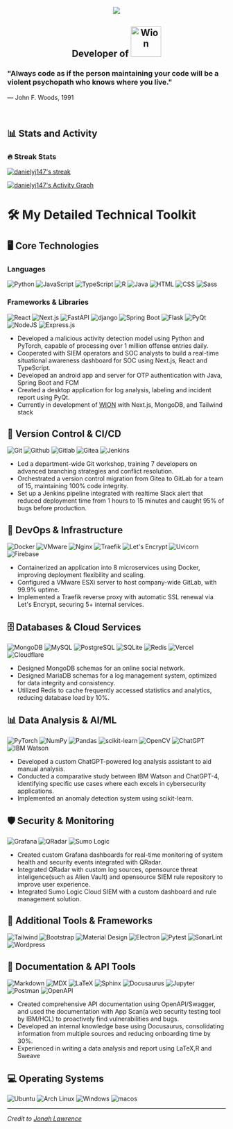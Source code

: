 <p align="center">
  <a href="https://github.com/danielyj147">
    <img src="https://readme-typing-svg.demolab.com/?lines=Daniel%20Jeong;Full-stack%20Web%20Developer;English%2FKorean%20Speaker;5%2B%20years%20of%20coding%20experience;&font=Fira%20Code&center=true&width=440&height=45&color=f75c7e&vCenter=true&pause=1000&size=22" /></a>
</p>

<h2 align="center"> Developer of <a href="https://www.wion237.com">
    <img alt="Wion" title="Wion Website" src="https://www.wion237.com/_next/static/media/wion_intro.77289102.svg" width=70 /></a> 
</h2>
  
<p align="center">
  <h3>"Always code as if the person maintaining your code will be a
  violent psychopath who knows where you live."</h3>
  — John F. Woods, 1991
</p>


<br/>

 
  <summary><h2>📊 Stats and Activity</h2></summary>

  <h3>🔥 Streak Stats</h3>

  <p>
    <a href="https://github.com/DenverCoder1/github-readme-streak-stats">
      <img title="🔥 Get streak stats for your profile at git.io/streak-stats" alt="danielyj147's streak" src="https://github-readme-streak-stats-9m8ugfa77-denvercoder1.vercel.app/?user=danielyj147&theme=monokai-metallian&hide_border=true"/>
    </a>
  </p>
  
  <!-- https://github.com/ashutosh00710/github-readme-activity-graph -->

  <a href="https://github.com/ashutosh00710/github-readme-activity-graph"><img alt="danielyj147's Activity Graph" src="https://github-readme-activity-graph.vercel.app/graph/?username=danielyj147&bg_color=1F222E&color=F8D866&line=F85D7F&point=FFFFFF&hide_border=true" /></a>


# 🛠️ My Detailed Technical Toolkit

## 🖥️ Core Technologies

### Languages
![Python](https://img.shields.io/badge/Python-14354C.svg?logo=python&logoColor=white)
![JavaScript](https://img.shields.io/badge/JavaScript-F7DF1E.svg?logo=javascript&logoColor=black)
![TypeScript](https://img.shields.io/badge/TypeScript-007ACC.svg?logo=typescript&logoColor=white)
![R](https://img.shields.io/badge/R-276DC3.svg?logo=R&logoColor=white)
![Java](https://img.shields.io/badge/Java-007396.svg?logo=java&logoColor=white)
![HTML](https://img.shields.io/badge/HTML-E34F26.svg?logo=html5&logoColor=white)
![CSS](https://img.shields.io/badge/CSS-1572B6.svg?logo=css3&logoColor=white)
![Sass](https://img.shields.io/badge/Sass-CC6699.svg?logo=sass&logoColor=white)

### Frameworks & Libraries
![React](https://img.shields.io/badge/React-%2320232a.svg?logo=react&logoColor=%2361DAFB)
![Next.js](https://img.shields.io/badge/Next-black?logo=next.js&logoColor=white)
![FastAPI](https://img.shields.io/badge/FastAPI-005571.svg?logo=FastAPI&logoColor=white)
![django](https://img.shields.io/badge/django-%23092E20.svg?logo=django&logoColor=white)
![Spring Boot](https://img.shields.io/badge/Spring%20Boot-6DB33F.svg?logo=spring-boot&logoColor=white)
![Flask](https://img.shields.io/badge/Flask-000000.svg?logo=flask&logoColor=white)
![PyQt](https://img.shields.io/badge/PyQt-41CD52.svg?logo=qt&logoColor=white)
![NodeJS](https://img.shields.io/badge/Node.js-43853D.svg?logo=node.js&logoColor=white)
![Express.js](https://img.shields.io/badge/Express.js-404d59.svg?logo=express&logoColor=white)

- Developed a malicious activity detection model using Python and PyTorch, capable of processing over 1 million offense entries daily.
- Cooperated with SIEM operators and SOC analysts to build a real-time situational awareness dashboard for SOC using Next.js, React and TypeScript.
- Developed an android app and server for OTP authentication with Java, Spring Boot and FCM
- Created a desktop application for log analysis, labeling and incident report using PyQt.
- Currently in development of [WION](https://www.wion237.com) with Next.js, MongoDB, and Tailwind stack

## 🔀 Version Control & CI/CD

![Git](https://img.shields.io/badge/Git-%23F05033.svg?logo=git&logoColor=white)
![Github](https://img.shields.io/badge/Github-%23181717.svg?logo=github&logoColor=white)
![Gitlab](https://img.shields.io/badge/Gitlab-%23181717.svg?logo=gitlab&logoColor=white)
![Gitea](https://img.shields.io/badge/Gitea-34495E.svg?logo=Gitea&logoColor=5D9425)
![Jenkins](https://img.shields.io/badge/Jenkins-%232C5263.svg?logo=Jenkins&logoColor=white)

- Led a department-wide Git workshop, training 7 developers on advanced branching strategies and conflict resolution.
- Orchestrated a version control migration from Gitea to GitLab for a team of 15, maintaining 100% code integrity.
- Set up a Jenkins pipeline integrated with realtime Slack alert that reduced deployment time from 1 hours to 15 minutes and caught 95% of bugs before production.

## 🐳 DevOps & Infrastructure

![Docker](https://img.shields.io/badge/docker-%230db7ed.svg?logo=docker&logoColor=white)
![VMware](https://img.shields.io/badge/VMware%20ESXi-0095D3.svg?logo=VMware&logoColor=white)
![Nginx](https://img.shields.io/badge/Nginx-009639.svg?logo=nginx&logoColor=white)
![Traefik](https://img.shields.io/badge/Traefik-24A1C1.svg?logo=traefik&logoColor=white)
![Let's Encrypt](https://img.shields.io/badge/Let's%20Encrypt-003A70.svg?logo=letsencrypt&logoColor=white)
![Uvicorn](https://img.shields.io/badge/Uvicorn-2B3539.svg?logo=gunicorn&logoColor=white)
![Firebase](https://img.shields.io/badge/Firebase-FFCA28.svg?logo=firebase&logoColor=black)

- Containerized an application into 8 microservices using Docker, improving deployment flexibility and scaling.
- Configured a VMware ESXi server to host company-wide GitLab, with 99.9% uptime.
- Implemented a Traefik reverse proxy with automatic SSL renewal via Let's Encrypt, securing 5+ internal services.

## 🗄️ Databases & Cloud Services

![MongoDB](https://img.shields.io/badge/MongoDB-4ea94b.svg?logo=mongodb&logoColor=white)
![MySQL](https://img.shields.io/badge/MySQL-00f.svg?logo=mysql&logoColor=white)
![PostgreSQL](https://img.shields.io/badge/PostgreSQL-316192.svg?logo=postgresql&logoColor=white)
![SQLite](https://img.shields.io/badge/SQLite-07405e.svg?logo=sqlite&logoColor=white)
![Redis](https://img.shields.io/badge/redis-%23DD0031.svg?logo=redis&logoColor=white)
![Vercel](https://img.shields.io/badge/Vercel-000000.svg?logo=vercel&logoColor=white)
![Cloudflare](https://img.shields.io/badge/Cloudflare%20Images-F38020.svg?logo=Cloudflare&logoColor=white)

- Designed MongoDB schemas for an online social network.
- Designed MariaDB schemas for a log management system, optimized for data integrity and consistency.
- Utilized Redis to cache frequently accessed statistics and analytics, reducing database load by 10%.

## 📊 Data Analysis & AI/ML

![PyTorch](https://img.shields.io/badge/PyTorch-%23EE4C2C.svg?logo=PyTorch&logoColor=white)
![NumPy](https://img.shields.io/badge/Numpy-013243.svg?logo=numpy&logoColor=white)
![Pandas](https://img.shields.io/badge/Pandas-150458.svg?logo=pandas&logoColor=white)
![scikit-learn](https://img.shields.io/badge/scikit--learn-F7931E.svg?logo=scikit-learn&logoColor=white)
![OpenCV](https://img.shields.io/badge/OpenCV-5C3EE8.svg?logo=opencv&logoColor=white)
![ChatGPT](https://img.shields.io/badge/ChatGPT-412991.svg?logo=openai&logoColor=white)
![IBM Watson](https://img.shields.io/badge/IBM%20Watson-BE95FF.svg?logo=ibm-watson&logoColor=white)

- Developed a custom ChatGPT-powered log analysis assistant to aid manual analysis.
- Conducted a comparative study between IBM Watson and ChatGPT-4, identifying specific use cases where each excels in cybersecurity applications.
- Implemented an anomaly detection system using scikit-learn.

## 🛡️ Security & Monitoring

![Grafana](https://img.shields.io/badge/Grafana-F46800.svg?logo=grafana&logoColor=white)
![QRadar](https://img.shields.io/badge/QRadar-052FAD.svg?logo=ibm&logoColor=white)
![Sumo Logic](https://img.shields.io/badge/Sumo%20Logic-000099.svg?logo=sumo-logic&logoColor=white)

- Created custom Grafana dashboards for real-time monitoring of system health and security events integrated with QRadar.
- Integrated QRadar with custom log sources, opensource threat inteligence(such as Alien Vault) and opensource SIEM rule repository to improve user experience.  
- Integrated Sumo Logic Cloud SIEM with a custom dashboard and rule management solution. 

## 🧰 Additional Tools & Frameworks

![Tailwind](https://img.shields.io/badge/tailwindcss-%2338B2AC.svg?logo=tailwind-css&logoColor=white)
![Bootstrap](https://img.shields.io/badge/Bootstrap-7952B3.svg?logo=bootstrap&logoColor=white)
![Material Design](https://img.shields.io/badge/Material%20Design-0081CB.svg?logo=material-design&logoColor=white)
![Electron](https://img.shields.io/badge/Electron-20232e.svg?logo=electron&logoColor=white)
![Pytest](https://img.shields.io/badge/Pytest-0A9EDC.svg?logo=pytest&logoColor=white)
![SonarLint](https://img.shields.io/badge/-SonarLint-CB2029?logo=sonarlint&logoColor=white)
![Wordpress](https://img.shields.io/badge/Wordpress-21759B?logo=wordpress&logoColor=white)

## 📝 Documentation & API Tools

![Markdown](https://img.shields.io/badge/Markdown-000000.svg?logo=markdown&logoColor=white)
![MDX](https://img.shields.io/badge/MDX-000000.svg?logo=MDX&logoColor=white)
![LaTeX](https://img.shields.io/badge/LaTeX-008080.svg?logo=LaTeX&logoColor=white)
![Sphinx](https://img.shields.io/badge/Sphinx-025E8C.svg?logo=sphinx&logoColor=white)
![Docusaurus](https://img.shields.io/badge/Docusarus-2EC866.svg?logo=docusaurus&logoColor=white)
![Jupyter](https://img.shields.io/badge/Jupyter-F37626.svg?logo=Jupyter&logoColor=white)
![Postman](https://img.shields.io/badge/Postman-FF6C37?logo=postman&logoColor=white)
![OpenAPI](https://img.shields.io/badge/OpenAPI-6BA539?logo=openapiinitiative&logoColor=white)

- Created comprehensive API documentation using OpenAPI/Swagger, and used the documentation with App Scan(a web security testing tool by IBM/HCL) to proactively find vulnerabilities and bugs. 
- Developed an internal knowledge base using Docusaurus, consolidating information from multiple sources and reducing onboarding time by 30%.
- Experienced in writing a data analysis and report using LaTeX,R and Sweave

## 💻 Operating Systems

![Ubuntu](https://img.shields.io/badge/Ubuntu-E95420.svg?logo=ubuntu&logoColor=white)
![Arch Linux](https://img.shields.io/badge/Arch%20Linux-1793D1.svg?logo=arch-linux&logoColor=white)
![Windows](https://img.shields.io/badge/Windows-1793D1.svg?logo=microsoft&logoColor=white)
![macos](https://img.shields.io/badge/MacOS-000000.svg?logo=macos&logoColor=white)

---


*Credit to [Jonah Lawrence](https://github.com/DenverCoder1)*